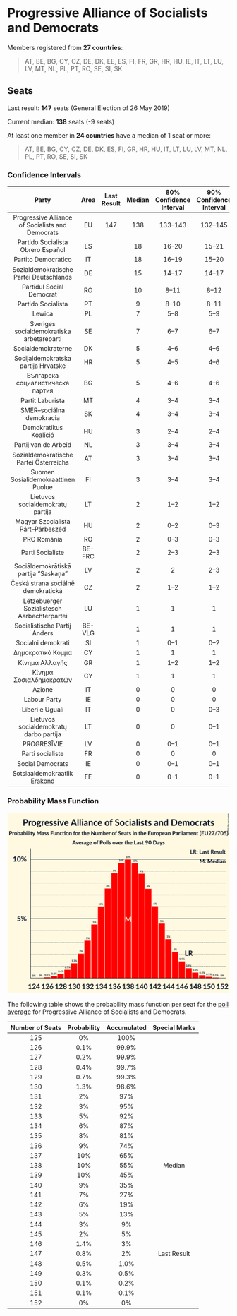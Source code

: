# Progressive Alliance of Socialists and Democrats

Members registered from **27 countries**:

> AT, BE, BG, CY, CZ, DE, DK, EE, ES, FI, FR, GR, HR, HU, IE, IT, LT, LU, LV, MT, NL, PL, PT, RO, SE, SI, SK

## Seats

Last result: **147** seats (General Election of 26 May 2019)

Current median: **138** seats (-9 seats)

At least one member in **24 countries** have a median of 1 seat or more:

> AT, BE, BG, CY, CZ, DE, DK, ES, FI, GR, HR, HU, IT, LT, LU, LV, MT, NL, PL, PT, RO, SE, SI, SK

### Confidence Intervals

| Party | Area | Last Result | Median | 80% Confidence Interval | 90% Confidence Interval | 95% Confidence Interval | 99% Confidence Interval |
|:-----:|:----:|:-----------:|:------:|:-----------------------:|:-----------------------:|:-----------------------:|:-----------------------:|
| Progressive Alliance of Socialists and Democrats | EU | 147 | 138 | 133–143 | 132–145 | 130–146 | 128–148 |
| Partido Socialista Obrero Español | ES | | 18 | 16–20 | 15–21 | 15–22 | 14–22 |
| Partito Democratico | IT | | 18 | 16–19 | 15–20 | 15–20 | 14–21 |
| Sozialdemokratische Partei Deutschlands | DE | | 15 | 14–17 | 14–17 | 14–17 | 13–18 |
| Partidul Social Democrat | RO | | 10 | 8–11 | 8–12 | 8–12 | 7–13 |
| Partido Socialista | PT | | 9 | 8–10 | 8–11 | 7–11 | 7–11 |
| Lewica | PL | | 7 | 5–8 | 5–9 | 5–9 | 5–9 |
| Sveriges socialdemokratiska arbetareparti | SE | | 7 | 6–7 | 6–7 | 6–7 | 5–8 |
| Socialdemokraterne | DK | | 5 | 4–6 | 4–6 | 4–6 | 4–6 |
| Socijaldemokratska partija Hrvatske | HR | | 5 | 4–5 | 4–6 | 4–6 | 4–6 |
| Българска социалистическа партия | BG | | 5 | 4–6 | 4–6 | 4–6 | 4–6 |
| Partit Laburista | MT | | 4 | 3–4 | 3–4 | 3–4 | 3–5 |
| SMER–sociálna demokracia | SK | | 4 | 3–4 | 3–4 | 3–4 | 3–5 |
| Demokratikus Koalíció | HU | | 3 | 2–4 | 2–4 | 2–4 | 2–4 |
| Partij van de Arbeid | NL | | 3 | 3–4 | 3–4 | 3–4 | 2–4 |
| Sozialdemokratische Partei Österreichs | AT | | 3 | 3–4 | 3–4 | 3–4 | 2–4 |
| Suomen Sosialidemokraattinen Puolue | FI | | 3 | 3–4 | 3–4 | 3–4 | 3–5 |
| Lietuvos socialdemokratų partija | LT | | 2 | 1–2 | 1–2 | 1–3 | 1–3 |
| Magyar Szocialista Párt–Párbeszéd | HU | | 2 | 0–2 | 0–3 | 0–3 | 0–3 |
| PRO România | RO | | 2 | 0–3 | 0–3 | 0–4 | 0–4 |
| Parti Socialiste | BE-FRC | | 2 | 2–3 | 2–3 | 2–3 | 2–3 |
| Sociāldemokrātiskā partija “Saskaņa” | LV | | 2 | 2 | 2–3 | 2–3 | 1–3 |
| Česká strana sociálně demokratická | CZ | | 2 | 1–2 | 1–2 | 0–2 | 0–3 |
| Lëtzebuerger Sozialistesch Aarbechterpartei | LU | | 1 | 1 | 1 | 1 | 1 |
| Socialistische Partij Anders | BE-VLG | | 1 | 1 | 1 | 1 | 1 |
| Socialni demokrati | SI | | 1 | 0–1 | 0–2 | 0–2 | 0–2 |
| Δημοκρατικό Κόμμα | CY | | 1 | 1 | 1 | 1 | 1 |
| Κίνημα Αλλαγής | GR | | 1 | 1–2 | 1–2 | 1–2 | 1–2 |
| Κίνημα Σοσιαλδημοκρατών | CY | | 1 | 1 | 1 | 1 | 1 |
| Azione | IT | | 0 | 0 | 0 | 0 | 0 |
| Labour Party | IE | | 0 | 0 | 0 | 0 | 0 |
| Liberi e Uguali | IT | | 0 | 0 | 0–3 | 0–4 | 0–4 |
| Lietuvos socialdemokratų darbo partija | LT | | 0 | 0 | 0–1 | 0–1 | 0–1 |
| PROGRESĪVIE | LV | | 0 | 0–1 | 0–1 | 0–1 | 0–1 |
| Parti socialiste | FR | | 0 | 0 | 0 | 0 | 0 |
| Social Democrats | IE | | 0 | 0–1 | 0–1 | 0–1 | 0–2 |
| Sotsiaaldemokraatlik Erakond | EE | | 0 | 0–1 | 0–1 | 0–1 | 0–1 |

### Probability Mass Function

![Graph with seats probability mass function not yet produced](average-2020-05-31-seats-pmf-progressiveallianceofsocialistsanddemocrats.png "Seats Probability Mass Function")

The following table shows the probability mass function per seat for the [poll average](average-2020-05-31.html) for Progressive Alliance of Socialists and Democrats.

| Number of Seats | Probability | Accumulated | Special Marks |
|:---------------:|:-----------:|:-----------:|:-------------:|
| 125 | 0% | 100% |  |
| 126 | 0.1% | 99.9% |  |
| 127 | 0.2% | 99.9% |  |
| 128 | 0.4% | 99.7% |  |
| 129 | 0.7% | 99.3% |  |
| 130 | 1.3% | 98.6% |  |
| 131 | 2% | 97% |  |
| 132 | 3% | 95% |  |
| 133 | 5% | 92% |  |
| 134 | 6% | 87% |  |
| 135 | 8% | 81% |  |
| 136 | 9% | 74% |  |
| 137 | 10% | 65% |  |
| 138 | 10% | 55% | Median |
| 139 | 10% | 45% |  |
| 140 | 9% | 35% |  |
| 141 | 7% | 27% |  |
| 142 | 6% | 19% |  |
| 143 | 5% | 13% |  |
| 144 | 3% | 9% |  |
| 145 | 2% | 5% |  |
| 146 | 1.4% | 3% |  |
| 147 | 0.8% | 2% | Last Result |
| 148 | 0.5% | 1.0% |  |
| 149 | 0.3% | 0.5% |  |
| 150 | 0.1% | 0.2% |  |
| 151 | 0.1% | 0.1% |  |
| 152 | 0% | 0% |  |


